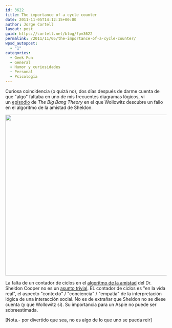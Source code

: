 ```yaml
---
id: 3622
title: The importance of a cycle counter
date: 2011-11-05T14:12:15+00:00
author: Jorge Cortell
layout: post
guid: https://cortell.net/blog/?p=3622
permalink: /2011/11/05/the-importance-of-a-cycle-counter/
wpsd_autopost:
  - "1"
categories:
  - Geek Fun
  - General
  - Humor y curiosidades
  - Personal
  - Psicología
---
```

Curiosa coincidencia (o quizá no), dos días después de darme cuenta de que "algo" faltaba en uno de mis frecuentes diagramas lógicos, vi un <a title="https://youtu.be/k0xgjUhEG3U" href="https://youtu.be/k0xgjUhEG3U" target="_blank">episodio</a> de _The Big Bang Theory_ en el que Wollowitz descubre un fallo en el algoritmo de la amistad de Sheldon.

<p style="text-align: center">
  <img class="aligncenter" title="algoritmo de la amistad de https://trinisoft.blogspot.com/2011/10/algoritmo-de-la-amistad-de-sheldon.html" src="https://1.bp.blogspot.com/-hNwVEVz65dM/To_ZHQW9jQI/AAAAAAAAAZ4/GtA2WgKYlwY/s1600/Algoritmo_de_la_Amistad_by_NegraPadfoot.jpg" alt="" width="717" height="503" />
</p>

La falta de un contador de ciclos en el <a title="https://sheldoncooper.org/sheldon-cooper-the-friendship-algorithm-quantum-mechanics-and-string-theory/" href="https://sheldoncooper.org/sheldon-cooper-the-friendship-algorithm-quantum-mechanics-and-string-theory/" target="_blank">algoritmo de la amistad</a> del Dr. Sheldon Cooper no es un <a title="https://www.thinkgeek.com/tshirts-apparel/unisex/popculture/cb55/" href="https://www.thinkgeek.com/tshirts-apparel/unisex/popculture/cb55/" target="_blank">asunto trivial</a>. EL contador de ciclos es "en la vida real", el aspecto "contexto" / "conciencia" / "empatía" de la interpretación lógica de una interacción social. No es de extrañar que Sheldon no se diese cuenta (y que Wollowitz sí). Su importancia para un Aspie no puede ser sobreestimada.

[Nota.- por divertido que sea, no es algo de lo que uno se pueda reir]